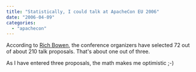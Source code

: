 ```yaml
---
title: "Statistically, I could talk at ApacheCon EU 2006"
date: "2006-04-09"
categories: 
  - "apachecon"
---
```


According to [Rich Bowen](http://wooga.drbacchus.com/wordpress/?p=1204), the conference organizers have selected 72 out of about 210 talk proposals. That's about one out of three.

As I have entered three proposals, the math makes me optimistic ;-)
